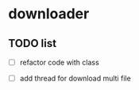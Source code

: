 # downloader

## TODO list 

* [ ] refactor code with class 
* [ ] add thread for download multi file


